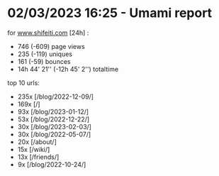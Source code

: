 # 02/03/2023 16:25 - Umami report
for www.shifeiti.com [24h] :

 - 746 (-609) page views
 - 235 (-119) uniques
 - 161 (-59) bounces
 - 14h 44' 21'' (-12h 45' 2'') totaltime


top 10 urls:
 - 235x [/blog/2022-12-09/]
 - 169x [/]
 - 93x [/blog/2023-01-12/]
 - 53x [/blog/2022-12-22/]
 - 30x [/blog/2023-02-03/]
 - 30x [/blog/2022-05-07/]
 - 20x [/about/]
 - 15x [/wiki/]
 - 13x [/friends/]
 - 9x [/blog/2022-10-24/]


